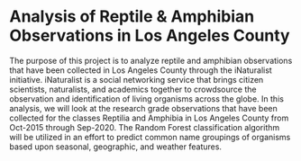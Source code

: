 # Analysis of Reptile & Amphibian Observations in Los Angeles County

The purpose of this project is to analyze reptile and amphibian observations that have been collected in Los Angeles County through the iNaturalist initiative.  iNaturalist is a social networking service that brings citizen scientists, naturalists, and academics together to crowdsource the observation and identification of living organisms across the globe.  In this analysis, we will look at the research grade observations that have been collected for the classes Reptilia and Amphibia in Los Angeles County from Oct-2015 through Sep-2020.  The Random Forest classification algorithm will be utilized in an effort to predict common name groupings of organisms based upon seasonal, geographic, and weather features.

